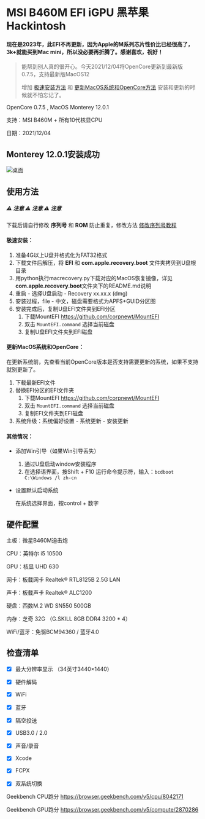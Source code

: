 # MSI B460M EFI iGPU 黑苹果 Hackintosh

 #### 现在是2023年，此EFI不再更新，因为Apple的M系列芯片性价比已经很高了，3k+就能买到Mac mini，所以没必要再折腾了。感谢喜欢，祝好！

> 能帮到别人真的很开心。今天2021/12/04将OpenCore更新到最新版0.7.5，支持最新版MacOS12
>
> 增加 <a href="#1">极速安装方法</a> 和  <a href="#2">更新MacOS系统和OpenCore方法</a> 安装和更新的时候就不怕忘记了。

OpenCore 0.7.5 , MacOS Monterey 12.0.1

支持：MSI B460M + 所有10代核显CPU

日期：2021/12/04



## Monterey 12.0.1安装成功

![桌面](https://user-images.githubusercontent.com/13514929/144720887-692f792f-d0d6-49e8-819d-b087ee2598be.png)



## 使用方法

##### ⚠️ 注意 ⚠️ 注意 ⚠️ 注意 

下载后请自行修改 **序列号** 和 **ROM** 防止重复，修改方法 [修改序列号教程](https://dortania.github.io/OpenCore-Install-Guide/config.plist/comet-lake.html#platforminfo)

#### <a name="1">极速安装</a>：

1. 准备4G以上U盘并格式化为FAT32格式
2. 下载文件后解压，将 **EFI** 和 **com.apple.recovery.boot** 文件夹拷贝到U盘根目录
2. 用python执行macrecovery.py下载对应的MacOS恢复镜像，详见**com.apple.recovery.boot**文件夹下的README.md说明
2. 重启 - 选择U盘启动 - Recovery xx.xx.x (dmg)
2. 安装过程，file - 中文，磁盘需要格式为APFS+GUID分区图
6. 安装完成后，复制U盘EFI文件夹到EFI分区
   1. 下载MountEFI https://github.com/corpnewt/MountEFI
   2. 双击 `MountEFI.command` 选择当前磁盘
   3. 复制U盘EFI文件夹到EFI磁盘


#### <a name="2">更新MacOS系统和OpenCore</a>：

在更新系统前，先查看当前OpenCore版本是否支持需要更新的系统，如果不支持就别更新了。

1. 下载最新EFI文件
2. 替换EFI分区的EFI文件夹
   1. 下载MountEFI https://github.com/corpnewt/MountEFI
   2. 双击 `MountEFI.command` 选择当前磁盘
   3. 复制EFI文件夹到EFI磁盘
3. 系统升级：系统偏好设置 - 系统更新 - 安装更新

#### 其他情况：

- 添加Win引导（如果Win引导丢失）
  1. 通过U盘启动window安装程序
  2. 在选择语界面，按Shift + F10 运行命令提示符，输入：`bcdboot C:\Windows /l zh-cn`
    
- 设置默认启动系统

  在系统选择界面，按control + 数字

## 硬件配置

主板：微星B460M迫击炮 

CPU：英特尔 i5 10500

GPU：核显 UHD 630 

网卡：板载网卡 Realtek® RTL8125B 2.5G LAN

声卡：板载声卡 Realtek® ALC1200

硬盘：西数M.2 WD SN550 500GB  

内存：芝奇 32G （G.SKILL 8GB DDR4 3200 * 4）

WiFi/蓝牙：免驱BCM94360 / 蓝牙4.0





## 检查清单

- [x] 最大分辨率显示 （34英寸3440×1440）
- [x] 硬件解码
- [x] WiFi
- [x] 蓝牙
- [x] 隔空投送
- [x] USB3.0 / 2.0
- [x] 声音/录音
- [x] Xcode
- [x] FCPX
- [x] 双系统切换



Geekbench CPU跑分 https://browser.geekbench.com/v5/cpu/8042171

Geekbench GPU跑分 https://browser.geekbench.com/v5/compute/2870286

